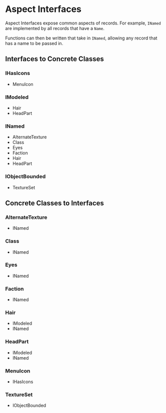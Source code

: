 # Aspect Interfaces
Aspect Interfaces expose common aspects of records.  For example, `INamed` are implemented by all records that have a `Name`.

Functions can then be written that take in `INamed`, allowing any record that has a name to be passed in.
## Interfaces to Concrete Classes
### IHasIcons
- MenuIcon
### IModeled
- Hair
- HeadPart
### INamed
- AlternateTexture
- Class
- Eyes
- Faction
- Hair
- HeadPart
### IObjectBounded
- TextureSet
## Concrete Classes to Interfaces
### AlternateTexture
- INamed
### Class
- INamed
### Eyes
- INamed
### Faction
- INamed
### Hair
- IModeled
- INamed
### HeadPart
- IModeled
- INamed
### MenuIcon
- IHasIcons
### TextureSet
- IObjectBounded
